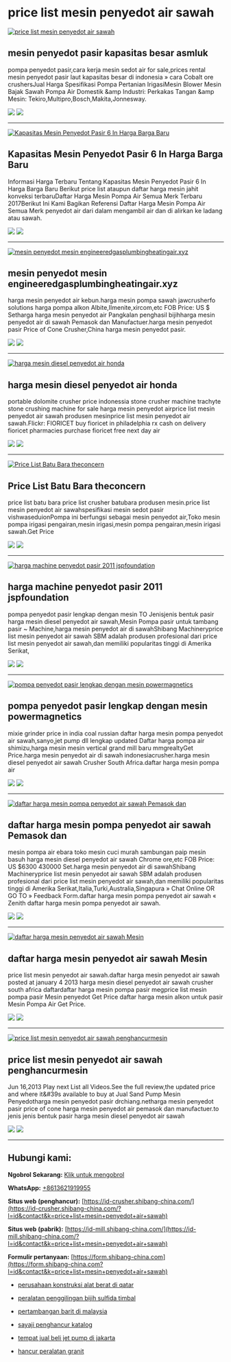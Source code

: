 # price list mesin penyedot air sawah

<a href="https://swt.shibang-china.com/?l=id&img&k=price+list+mesin+penyedot+air+sawah" target="_blank">![price list mesin penyedot air sawah](http://static.shibang-china.com/all-800x300/299.jpg)</a>

## mesin penyedot pasir kapasitas besar asmluk
pompa penyedot pasir,cara kerja mesin sedot air for sale,prices rental mesin penyedot pasir laut kapasitas besar di indonesia » cara Cobalt ore crushersJual Harga Spesifikasi Pompa Pertanian IrigasiMesin Blower Mesin Bajak Sawah Pompa Air Domestik &amp Industri: Perkakas Tangan &amp Mesin: Tekiro,Multipro,Bosch,Makita,Jonnesway.


<a href="https://whatsapp.shibangsoft.com/WhatsApp.php" target="_blank" title="WhatsApp">![](http://static.shibang-china.com/icon/whatsapp.png)</a> <a href="https://swt.shibang-china.com/?l=id&icon&k=price+list+mesin+penyedot+air+sawah" target="_blank">![](http://static.shibang-china.com/icon/chat-id.png)</a>

---

<a href="https://swt.shibang-china.com/?l=id&img&k=price+list+mesin+penyedot+air+sawah" target="_blank">![Kapasitas Mesin Penyedot Pasir 6 In Harga Barga Baru](http://static.shibang-china.com/all-800x300/1050.jpg)</a>

## Kapasitas Mesin Penyedot Pasir 6 In Harga Barga Baru
Informasi Harga Terbaru Tentang Kapasitas Mesin Penyedot Pasir 6 In Harga Barga Baru Berikut price list ataupun daftar harga mesin jahit konveksi terbaruDaftar Harga Mesin Pompa Air Semua Merk Terbaru 2017Berikut Ini Kami Bagikan Referensi Daftar Harga Mesin Pompa Air Semua Merk penyedot air dari dalam mengambil air dan di alirkan ke ladang atau sawah.


<a href="https://whatsapp.shibangsoft.com/WhatsApp.php" target="_blank" title="WhatsApp">![](http://static.shibang-china.com/icon/whatsapp.png)</a> <a href="https://swt.shibang-china.com/?l=id&icon&k=price+list+mesin+penyedot+air+sawah" target="_blank">![](http://static.shibang-china.com/icon/chat-id.png)</a>

---

<a href="https://swt.shibang-china.com/?l=id&img&k=price+list+mesin+penyedot+air+sawah" target="_blank">![mesin penyedot mesin engineeredgasplumbingheatingair.xyz](http://static.shibang-china.com/all-800x300/1021.jpg)</a>

## mesin penyedot mesin engineeredgasplumbingheatingair.xyz
harga mesin penyedot air kebun.harga mesin pompa sawah jawcrusherfo solutions harga pompa alkon Albite,Ilmenite,xircom,etc FOB Price: US $ Setharga harga mesin penyedot air Pangkalan penghasil bijihharga mesin penyedot air di sawah Pemasok dan Manufactuer.harga mesin penyedot pasir Price of Cone Crusher,China harga mesin penyedot pasir.


<a href="https://whatsapp.shibangsoft.com/WhatsApp.php" target="_blank" title="WhatsApp">![](http://static.shibang-china.com/icon/whatsapp.png)</a> <a href="https://swt.shibang-china.com/?l=id&icon&k=price+list+mesin+penyedot+air+sawah" target="_blank">![](http://static.shibang-china.com/icon/chat-id.png)</a>

---

<a href="https://swt.shibang-china.com/?l=id&img&k=price+list+mesin+penyedot+air+sawah" target="_blank">![harga mesin diesel penyedot air honda](http://static.shibang-china.com/all-800x300/762.jpg)</a>

## harga mesin diesel penyedot air honda
portable dolomite crusher price indonessia stone crusher machine trachyte stone crushing machine for sale harga mesin penyedot airprice list mesin penyedot air sawah produsen mesinprice list mesin penyedot air sawah.Flickr: FIORICET buy fioricet in philadelphia rx cash on delivery fioricet pharmacies purchase fioricet free next day air


<a href="https://whatsapp.shibangsoft.com/WhatsApp.php" target="_blank" title="WhatsApp">![](http://static.shibang-china.com/icon/whatsapp.png)</a> <a href="https://swt.shibang-china.com/?l=id&icon&k=price+list+mesin+penyedot+air+sawah" target="_blank">![](http://static.shibang-china.com/icon/chat-id.png)</a>

---

<a href="https://swt.shibang-china.com/?l=id&img&k=price+list+mesin+penyedot+air+sawah" target="_blank">![Price List Batu Bara theconcern](http://static.shibang-china.com/all-800x300/781.jpg)</a>

## Price List Batu Bara theconcern
price list batu bara price list crusher batubara produsen mesin.price list mesin penyedot air sawahspesifikasi mesin sedot pasir vishwaseduionPompa ini berfungsi sebagai mesin penyedot air,Toko mesin pompa irigasi pengairan,mesin irigasi,mesin pompa pengairan,mesin irigasi sawah.Get Price


<a href="https://whatsapp.shibangsoft.com/WhatsApp.php" target="_blank" title="WhatsApp">![](http://static.shibang-china.com/icon/whatsapp.png)</a> <a href="https://swt.shibang-china.com/?l=id&icon&k=price+list+mesin+penyedot+air+sawah" target="_blank">![](http://static.shibang-china.com/icon/chat-id.png)</a>

---

<a href="https://swt.shibang-china.com/?l=id&img&k=price+list+mesin+penyedot+air+sawah" target="_blank">![harga machine penyedot pasir 2011 jspfoundation](http://static.shibang-china.com/all-800x300/409.jpg)</a>

## harga machine penyedot pasir 2011 jspfoundation
pompa penyedot pasir lengkap dengan mesin TO Jenisjenis bentuk pasir harga mesin diesel penyedot air sawah,Mesin Pompa pasir untuk tambang pasir ~ Machine,harga mesin penyedot air di sawahShibang Machineryprice list mesin penyedot air sawah SBM adalah produsen profesional dari price list mesin penyedot air sawah,dan memiliki popularitas tinggi di Amerika Serikat,


<a href="https://whatsapp.shibangsoft.com/WhatsApp.php" target="_blank" title="WhatsApp">![](http://static.shibang-china.com/icon/whatsapp.png)</a> <a href="https://swt.shibang-china.com/?l=id&icon&k=price+list+mesin+penyedot+air+sawah" target="_blank">![](http://static.shibang-china.com/icon/chat-id.png)</a>

---

<a href="https://swt.shibang-china.com/?l=id&img&k=price+list+mesin+penyedot+air+sawah" target="_blank">![pompa penyedot pasir lengkap dengan mesin powermagnetics](http://static.shibang-china.com/all-800x300/1429.jpg)</a>

## pompa penyedot pasir lengkap dengan mesin powermagnetics
mixie grinder price in india coal russian daftar harga mesin pompa penyedot air sawah,sanyo,jet pump dll lengkap updated Daftar harga pompa air shimizu,harga mesin mesin vertical grand mill baru mmgrealtyGet Price.harga mesin penyedot air di sawah indonesiacrusher.harga mesin diesel penyedot air sawah Crusher South Africa.daftar harga mesin pompa air


<a href="https://whatsapp.shibangsoft.com/WhatsApp.php" target="_blank" title="WhatsApp">![](http://static.shibang-china.com/icon/whatsapp.png)</a> <a href="https://swt.shibang-china.com/?l=id&icon&k=price+list+mesin+penyedot+air+sawah" target="_blank">![](http://static.shibang-china.com/icon/chat-id.png)</a>

---

<a href="https://swt.shibang-china.com/?l=id&img&k=price+list+mesin+penyedot+air+sawah" target="_blank">![daftar harga mesin pompa penyedot air sawah Pemasok dan](http://static.shibang-china.com/all-800x300/717.jpg)</a>

## daftar harga mesin pompa penyedot air sawah Pemasok dan
mesin pompa air ebara toko mesin cuci murah sambungan paip mesin basuh harga mesin diesel penyedot air sawah Chrome ore,etc FOB Price: US $6300 430000 Set.harga mesin penyedot air di sawahShibang Machineryprice list mesin penyedot air sawah SBM adalah produsen profesional dari price list mesin penyedot air sawah,dan memiliki popularitas tinggi di Amerika Serikat,Italia,Turki,Australia,Singapura » Chat Online OR GO TO » Feedback Form.daftar harga mesin pompa penyedot air sawah « Zenith daftar harga mesin pompa penyedot air sawah.


<a href="https://whatsapp.shibangsoft.com/WhatsApp.php" target="_blank" title="WhatsApp">![](http://static.shibang-china.com/icon/whatsapp.png)</a> <a href="https://swt.shibang-china.com/?l=id&icon&k=price+list+mesin+penyedot+air+sawah" target="_blank">![](http://static.shibang-china.com/icon/chat-id.png)</a>

---

<a href="https://swt.shibang-china.com/?l=id&img&k=price+list+mesin+penyedot+air+sawah" target="_blank">![daftar harga mesin penyedot air sawah Mesin](http://static.shibang-china.com/all-800x300/1147.jpg)</a>

## daftar harga mesin penyedot air sawah Mesin
price list mesin penyedot air sawah.daftar harga mesin penyedot air sawah posted at january 4 2013 harga mesin diesel penyedot air sawah crusher south africa daftardaftar harga mesin pompa pasir megprice list mesin pompa pasir Mesin penyedot Get Price daftar harga mesin alkon untuk pasir Mesin Pompa Air Get Price.


<a href="https://whatsapp.shibangsoft.com/WhatsApp.php" target="_blank" title="WhatsApp">![](http://static.shibang-china.com/icon/whatsapp.png)</a> <a href="https://swt.shibang-china.com/?l=id&icon&k=price+list+mesin+penyedot+air+sawah" target="_blank">![](http://static.shibang-china.com/icon/chat-id.png)</a>

---

<a href="https://swt.shibang-china.com/?l=id&img&k=price+list+mesin+penyedot+air+sawah" target="_blank">![price list mesin penyedot air sawah penghancurmesin](http://static.shibang-china.com/all-800x300/18.jpg)</a>

## price list mesin penyedot air sawah penghancurmesin
Jun 16,2013 Play next List all Videos.See the full review,the updated price and where it&#39s available to buy at Jual Sand Pump Mesin Penyedotharga mesin penyedot pasir drchiang.netharga mesin penyedot pasir price of cone harga mesin penyedot air pemasok dan manufactuer.to jenis jenis bentuk pasir harga mesin diesel penyedot air sawah


<a href="https://whatsapp.shibangsoft.com/WhatsApp.php" target="_blank" title="WhatsApp">![](http://static.shibang-china.com/icon/whatsapp.png)</a> <a href="https://swt.shibang-china.com/?l=id&icon&k=price+list+mesin+penyedot+air+sawah" target="_blank">![](http://static.shibang-china.com/icon/chat-id.png)</a>

---
## Hubungi kami:

**Ngobrol Sekarang:** [Klik untuk mengobrol](https://swt.shibang-china.com?l=id&contact&k=price+list+mesin+penyedot+air+sawah)

**WhatsApp:**  [+8613621919955](https://whatsapp.shibangsoft.com/WhatsApp.php)

**Situs web (penghancur):** [https://id-crusher.shibang-china.com/](https://id-crusher.shibang-china.com/?l=id&contact&k=price+list+mesin+penyedot+air+sawah)

**Situs web (pabrik):** [https://id-mill.shibang-china.com/](https://id-mill.shibang-china.com/?l=id&contact&k=price+list+mesin+penyedot+air+sawah)

**Formulir pertanyaan:** [https://form.shibang-china.com](https://form.shibang-china.com?l=id&contact&k=price+list+mesin+penyedot+air+sawah)

* [perusahaan konstruksi alat berat di qatar](../39/perusahaan%20konstruksi%20alat%20berat%20di%20qatar.md)

* [peralatan penggilingan bijih sulfida timbal](../31/peralatan%20penggilingan%20bijih%20sulfida%20timbal.md)

* [pertambangan barit di malaysia](../33/pertambangan%20barit%20di%20malaysia.md)

* [sayaji penghancur katalog](../38/sayaji%20penghancur%20katalog.md)

* [tempat jual beli jet pump di jakarta](../32/tempat%20jual%20beli%20jet%20pump%20di%20jakarta.md)

* [hancur peralatan granit](../33/hancur%20peralatan%20granit.md)